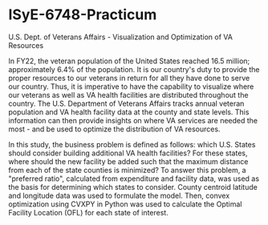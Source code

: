 # ISyE-6748-Practicum
U.S. Dept. of Veterans Affairs - Visualization and Optimization of VA Resources

In FY22, the veteran population of the United States reached 16.5 million; approximately 6.4\% of the population. It is our country's duty to provide the proper resources to our veterans in return for all they have done to serve our country. Thus, it is imperative to have the capability to visualize where our veterans as well as VA health facilities are distributed throughout the country. The U.S. Department of Veterans Affairs tracks annual veteran population and VA health facility data at the county and state levels. This information can then provide insights on where VA services are needed the most - and be used to optimize the distribution of VA resources.


In this study, the business problem is defined as follows: which U.S. States should consider building additional VA health facilities? For these states, where should the new facility be added such that the maximum distance from each of the state counties is minimized? To answer this problem, a "preferred ratio", calculated from expenditure and facility data, was used as the basis for determining which states to consider. County centroid latitude and longitude data was used to formulate the model. Then, convex optimization using CVXPY in Python was used to calculate the Optimal Facility Location (OFL) for each state of interest. 
